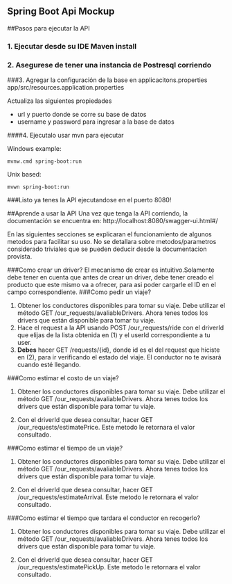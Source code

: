 ## Spring Boot Api Mockup

[comment]: <> (Tutorial para crear una API de Spring boot.)

[comment]: <> (Ver los vídeos para entender la construcción:)

[comment]: <> (Fundamentos)

[comment]: <> (https://www.youtube.com/watch?v=WVHnk04skPc&t)

[comment]: <> (Rest  API )

[comment]: <> (https://www.youtube.com/watch?v=vTu2HQrXtyw)

[comment]: <> (* Se actualizo el tipo de empaquetado a .jar)

[comment]: <> (Rest Full Api para crear simular el comportamiento de un servicio VTC.)

[comment]: <> (Para leer la documenatcion de las funciones y sus modelos:)

[comment]: <> (http://localhost:8080/swagger-ui.html#/)

##Pasos para ejecutar la API

### 1. Ejecutar desde su IDE  Maven install

### 2. Asegurese de tener una instancia de Postresql corriendo


###3. Agregar la configuración de la base en applicacitons.properties
app/src/resources.application.properties 

Actualiza las siguientes propiedades 

* url y puerto donde se corre su base de datos
* username y password para ingresar a la base de datos


####4. Ejecutalo
usar mvn para ejecutar

Windows example:

    mvnw.cmd spring-boot:run

Unix based:

    mvwn spring-boot:run 

###Listo ya tenes la API ejecutandose en el puerto 8080!


##Aprende a usar la API
Una vez que tenga la API corriendo, la documentación se encuentra en: http://localhost:8080/swagger-ui.html#/

En las siguientes secciones se explicaran el funcionamiento de algunos metodos para facilitar su uso. No se detallara sobre metodos/parametros considerado triviales que se pueden deducir desde la documentacion provista.

###Como crear un driver?
 El mecanismo de crear es intuitivo.Solamente debe tener en cuenta que antes de crear un driver, debe tener creado el producto que este mismo va a ofrecer, para asi poder cargarle el ID en el campo correspondiente.
###Como pedir un viaje?
1. Obtener los conductores disponibles para tomar su viaje. Debe utilizar el método GET /our_requests/avaliableDrivers.
   Ahora tenes todos los drivers que están disponible para tomar tu viaje.
2. Hace el request a la API usando POST /our_requests/ride con el driverId que elijas de la lista obtenida en (1) y el userId correspondiente a tu user.
3. **Debes** hacer GET /requests/{id}, donde id es el del request que hiciste en (2), para ir verificando el estado del viaje. El conductor no te avisará cuando esté llegando.

###Como estimar el costo de un viaje?
1. Obtener los conductores disponibles para tomar su viaje. Debe utilizar el método GET /our_requests/avaliableDrivers.
      Ahora tenes todos los drivers que están disponible para tomar tu viaje.
      
1. Con el driverId que desea consultar, hacer GET /our_requests/estimatePrice. Este metodo le retornara el valor consultado.

###Como estimar el tiempo de un viaje?
1. Obtener los conductores disponibles para tomar su viaje. Debe utilizar el método GET /our_requests/avaliableDrivers.
   Ahora tenes todos los drivers que están disponible para tomar tu viaje.

1. Con el driverId que desea consultar, hacer GET /our_requests/estimateArrival. Este metodo le retornara el valor consultado.

###Como estimar el tiempo que tardara el conductor en recogerlo?
1. Obtener los conductores disponibles para tomar su viaje. Debe utilizar el método GET /our_requests/avaliableDrivers.
   Ahora tenes todos los drivers que están disponible para tomar tu viaje.

1. Con el driverId que desea consultar, hacer GET /our_requests/estimatePickUp. Este metodo le retornara el valor consultado.












